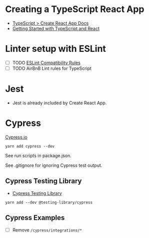 # Creating a TypeScript React App

- [TypeScript > Create React App Docs](https://create-react-app.dev/docs/adding-typescript/)
- [Getting Started with TypeScript and React](https://create-react-app.dev/docs/adding-typescript/#getting-started-with-typescript-and-react)

# Linter setup with ESLint

- [ ] TODO [ESLint Compatibility Rules](https://github.com/typescript-eslint/typescript-eslint/blob/main/packages/eslint-plugin/src/configs/eslint-recommended.ts)
- [ ] TODO AirBnB Lint rules for TypeScript

# Jest

- Jest is already included by Create React App.

# Cypress

[Cypress.io](https://www.cypress.io/)

```
yarn add cypress --dev 
```

See run scripts in package.json.

See .gitignore for ignoring Cypress test output.

## Cypress Testing Library

- [Cypress Testing Library](https://testing-library.com/docs/cypress-testing-library/intro/)

```
yarn add --dev @testing-library/cypress
```

## Cypress Examples

- [ ] Remove `/cypress/integrations/*`

